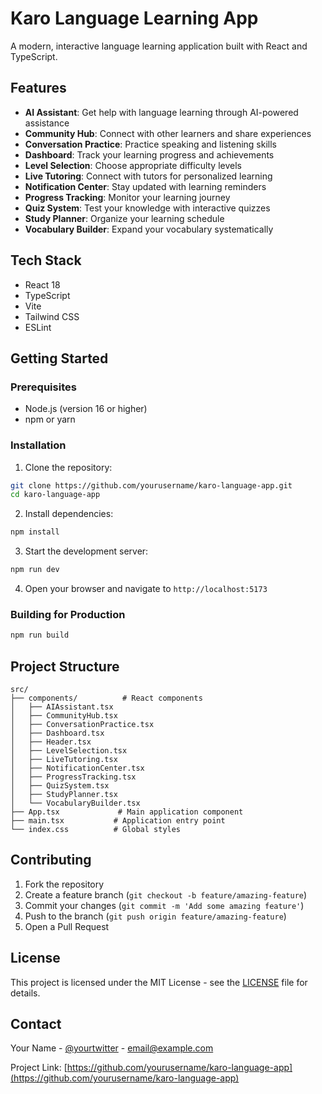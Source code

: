 # Karo Language Learning App

A modern, interactive language learning application built with React and TypeScript.

## Features

- **AI Assistant**: Get help with language learning through AI-powered assistance
- **Community Hub**: Connect with other learners and share experiences
- **Conversation Practice**: Practice speaking and listening skills
- **Dashboard**: Track your learning progress and achievements
- **Level Selection**: Choose appropriate difficulty levels
- **Live Tutoring**: Connect with tutors for personalized learning
- **Notification Center**: Stay updated with learning reminders
- **Progress Tracking**: Monitor your learning journey
- **Quiz System**: Test your knowledge with interactive quizzes
- **Study Planner**: Organize your learning schedule
- **Vocabulary Builder**: Expand your vocabulary systematically

## Tech Stack

- React 18
- TypeScript
- Vite
- Tailwind CSS
- ESLint

## Getting Started

### Prerequisites

- Node.js (version 16 or higher)
- npm or yarn

### Installation

1. Clone the repository:
```bash
git clone https://github.com/yourusername/karo-language-app.git
cd karo-language-app
```

2. Install dependencies:
```bash
npm install
```

3. Start the development server:
```bash
npm run dev
```

4. Open your browser and navigate to `http://localhost:5173`

### Building for Production

```bash
npm run build
```

## Project Structure

```
src/
├── components/          # React components
│   ├── AIAssistant.tsx
│   ├── CommunityHub.tsx
│   ├── ConversationPractice.tsx
│   ├── Dashboard.tsx
│   ├── Header.tsx
│   ├── LevelSelection.tsx
│   ├── LiveTutoring.tsx
│   ├── NotificationCenter.tsx
│   ├── ProgressTracking.tsx
│   ├── QuizSystem.tsx
│   ├── StudyPlanner.tsx
│   └── VocabularyBuilder.tsx
├── App.tsx             # Main application component
├── main.tsx           # Application entry point
└── index.css          # Global styles
```

## Contributing

1. Fork the repository
2. Create a feature branch (`git checkout -b feature/amazing-feature`)
3. Commit your changes (`git commit -m 'Add some amazing feature'`)
4. Push to the branch (`git push origin feature/amazing-feature`)
5. Open a Pull Request

## License

This project is licensed under the MIT License - see the [LICENSE](LICENSE) file for details.

## Contact

Your Name - [@yourtwitter](https://twitter.com/yourtwitter) - email@example.com

Project Link: [https://github.com/yourusername/karo-language-app](https://github.com/yourusername/karo-language-app) 